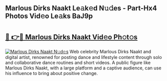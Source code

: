 ## Marlous Dirks Naakt Le𝚊k𝚎d N𝚞𝚍es - Part-Hx4 Photos Vid𝚎o Le𝚊ks BaJ9p

# <h2><a href="http://fb4vtmg.evod.top/?m=Marlous+Dirks+Naakt">🔗 👉🔴 Marlous Dirks Naakt Vid𝚎o Ph𝚘t𝚘s</a></h2>

[![Marlous Dirks Naakt N𝚞d𝚎s](https://i.imgur.com/8V9OHl7.gif)](http://fb4vtmg.evod.top/?m=Marlous+Dirks+Naakt)
Web celebrity Marlous Dirks Naakt and digital artist, renowned for posting dance and lifestyle content through solo and collaborative dance routines and short videos. A public figure like Marlous Dirks Naakt, with a large platform and a captive audience, can use his influence to bring about positive change. 
